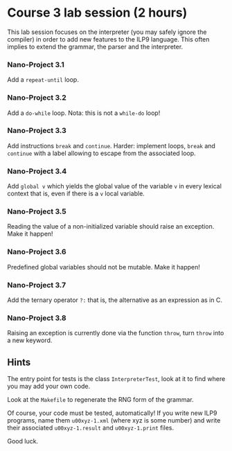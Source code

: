 
Course 3 lab session (2 hours)
==============================

This lab session focuses on the interpreter (you may safely ignore the
compiler) in order to add new features to the ILP9 language. This
often implies to extend the grammar, the parser and the interpreter.

### Nano-Project 3.1 ###

Add a `repeat-until` loop.

### Nano-Project 3.2 ###

Add a `do-while` loop. Nota: this is not a `while-do` loop!

### Nano-Project 3.3 ###

Add instructions `break` and `continue`. Harder: implement loops,
`break` and `continue` with a label allowing to escape from the
associated loop.

### Nano-Project 3.4 ###

Add `global v` which yields the global value of the variable `v` in
every lexical context that is, even if there is a `v` local variable.

### Nano-Project 3.5 ###

Reading the value of a non-initialized variable should raise an
exception. Make it happen!

### Nano-Project 3.6 ###

Predefined global variables should not be mutable. Make it happen!

### Nano-Project 3.7 ###

Add the ternary operator `?:` that is, the alternative as an
expression as in C.

### Nano-Project 3.8 ###

Raising an exception is currently done via the function `throw`, turn
`throw` into a new keyword.


Hints
-----

The entry point for tests is the class `InterpreterTest`, look at it
to find where you may add your own code.

Look at the `Makefile` to regenerate the RNG form of the grammar.

Of course, your code must be tested, automatically! If you write new
ILP9 programs, name them `u00xyz-1.xml` (where xyz is some number) and
write their associated `u00xyz-1.result` and `u00xyz-1.print` files.

Good luck.
